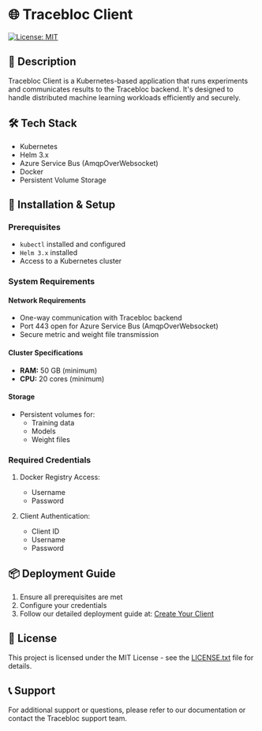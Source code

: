 # 🌐 Tracebloc Client
[![License: MIT](https://img.shields.io/badge/License-MIT-yellow.svg)](https://opensource.org/licenses/MIT)


## 📄 Description
Tracebloc Client is a Kubernetes-based application that runs experiments and communicates results to the Tracebloc backend. It's designed to handle distributed machine learning workloads efficiently and securely.

## 🛠️ Tech Stack
- Kubernetes
- Helm 3.x
- Azure Service Bus (AmqpOverWebsocket)
- Docker
- Persistent Volume Storage

## 🚀 Installation & Setup

### Prerequisites
- `kubectl` installed and configured
- `Helm 3.x` installed
- Access to a Kubernetes cluster

### System Requirements

#### Network Requirements
- One-way communication with Tracebloc backend
- Port 443 open for Azure Service Bus (AmqpOverWebsocket)
- Secure metric and weight file transmission

#### Cluster Specifications
- **RAM:** 50 GB (minimum)
- **CPU:** 20 cores (minimum)

#### Storage
- Persistent volumes for:
  - Training data
  - Models
  - Weight files

### Required Credentials
1. Docker Registry Access:
   - Username
   - Password

2. Client Authentication:
   - Client ID
   - Username
   - Password

## 📦 Deployment Guide

1. Ensure all prerequisites are met
2. Configure your credentials
3. Follow our detailed deployment guide at:
   [Create Your Client](https://traceblocdocsdev.azureedge.net/environment-setup/create-your-client)

## 📜 License
This project is licensed under the MIT License - see the [LICENSE.txt](LICENSE.txt) file for details.


## 📞 Support
For additional support or questions, please refer to our documentation or contact the Tracebloc support team.